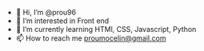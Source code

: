 - 👋 Hi, I’m @prou96
- 👀 I’m interested in Front end
- 🌱 I’m currently learning HTMl, CSS, Javascript, Python
- 📫 How to reach me proumocelin@gmail.com

<!---
prou96/prou96 is a ✨ special ✨ repository because its `README.md` (this file) appears on your GitHub profile.
You can click the Preview link to take a look at your changes.
--->
